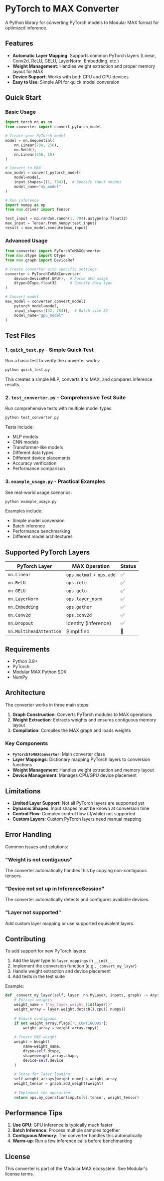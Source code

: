 # PyTorch to MAX Converter

A Python library for converting PyTorch models to Modular MAX format for optimized inference.

## Features

- **Automatic Layer Mapping**: Supports common PyTorch layers (Linear, Conv2d, ReLU, GELU, LayerNorm, Embedding, etc.)
- **Weight Management**: Handles weight extraction and proper memory layout for MAX
- **Device Support**: Works with both CPU and GPU devices
- **Easy to Use**: Simple API for quick model conversion

## Quick Start

### Basic Usage

```python
import torch.nn as nn
from converter import convert_pytorch_model

# Create your PyTorch model
model = nn.Sequential(
    nn.Linear(784, 256),
    nn.ReLU(),
    nn.Linear(256, 10)
)

# Convert to MAX
max_model = convert_pytorch_model(
    model=model,
    input_shapes=[(1, 784)],  # Specify input shapes
    model_name="my_model"
)

# Run inference
import numpy as np
from max.driver import Tensor

test_input = np.random.randn(1, 784).astype(np.float32)
max_input = Tensor.from_numpy(test_input)
result = max_model.execute(max_input)
```

### Advanced Usage

```python
from converter import PyTorchToMAXConverter
from max.dtype import DType
from max.graph import DeviceRef

# Create converter with specific settings
converter = PyTorchToMAXConverter(
    device=DeviceRef.GPU(),  # Force GPU usage
    dtype=DType.float32      # Specify data type
)

# Convert model
max_model = converter.convert_model(
    pytorch_model=model,
    input_shapes=[(32, 784)],  # Batch size 32
    model_name="gpu_model"
)
```

## Test Files

### 1. `quick_test.py` - Simple Quick Test

Run a basic test to verify the converter works:

```bash
python quick_test.py
```

This creates a simple MLP, converts it to MAX, and compares inference results.

### 2. `test_converter.py` - Comprehensive Test Suite

Run comprehensive tests with multiple model types:

```bash
python test_converter.py
```

Tests include:
- MLP models
- CNN models  
- Transformer-like models
- Different data types
- Different device placements
- Accuracy verification
- Performance comparison

### 3. `example_usage.py` - Practical Examples

See real-world usage scenarios:

```bash
python example_usage.py
```

Examples include:
- Simple model conversion
- Batch inference
- Performance benchmarking
- Different model architectures

## Supported PyTorch Layers

| PyTorch Layer | MAX Operation | Status |
|---------------|---------------|--------|
| `nn.Linear` | `ops.matmul` + `ops.add` | ✅ |
| `nn.ReLU` | `ops.relu` | ✅ |
| `nn.GELU` | `ops.gelu` | ✅ |
| `nn.LayerNorm` | `ops.layer_norm` | ✅ |
| `nn.Embedding` | `ops.gather` | ✅ |
| `nn.Conv2d` | `ops.conv2d` | ✅ |
| `nn.Dropout` | Identity (inference) | ✅ |
| `nn.MultiheadAttention` | Simplified | 🚧 |

## Requirements

- Python 3.8+
- PyTorch
- Modular MAX Python SDK
- NumPy

## Architecture

The converter works in three main steps:

1. **Graph Construction**: Converts PyTorch modules to MAX operations
2. **Weight Extraction**: Extracts weights and ensures contiguous memory layout
3. **Compilation**: Compiles the MAX graph and loads weights

### Key Components

- **`PyTorchToMAXConverter`**: Main converter class
- **Layer Mappings**: Dictionary mapping PyTorch layers to conversion functions
- **Weight Management**: Handles weight extraction and memory layout
- **Device Management**: Manages CPU/GPU device placement

## Limitations

- **Limited Layer Support**: Not all PyTorch layers are supported yet
- **Dynamic Shapes**: Input shapes must be known at conversion time
- **Control Flow**: Complex control flow (if/while) not supported
- **Custom Layers**: Custom PyTorch layers need manual mapping

## Error Handling

Common issues and solutions:

### "Weight is not contiguous"
The converter automatically handles this by copying non-contiguous tensors.

### "Device not set up in InferenceSession"
The converter automatically detects and configures available devices.

### "Layer not supported"
Add custom layer mapping or use supported equivalent layers.

## Contributing

To add support for new PyTorch layers:

1. Add the layer type to `layer_mappings` in `__init__`
2. Implement the conversion function (e.g., `_convert_my_layer`)
3. Handle weight extraction and device placement
4. Add tests in the test suite

Example:

```python
def _convert_my_layer(self, layer: nn.MyLayer, inputs, graph) -> Any:
    # Extract weights
    weight_name = f"my_layer_weight_{id(layer)}"
    weight_array = layer.weight.detach().cpu().numpy()
    
    # Ensure contiguous
    if not weight_array.flags['C_CONTIGUOUS']:
        weight_array = weight_array.copy()
    
    # Create MAX weight
    weight = Weight(
        name=weight_name,
        dtype=self.dtype,
        shape=weight_array.shape,
        device=self.device
    )
    
    # Store for later loading
    self.weight_arrays[weight_name] = weight_array
    weight_tensor = graph.add_weight(weight)
    
    # Implement the operation
    return ops.my_operation(inputs[0].tensor, weight_tensor)
```

## Performance Tips

1. **Use GPU**: GPU inference is typically much faster
2. **Batch Inference**: Process multiple samples together
3. **Contiguous Memory**: The converter handles this automatically
4. **Warm-up**: Run a few inference calls before benchmarking

## License

This converter is part of the Modular MAX ecosystem. See Modular's license terms. 